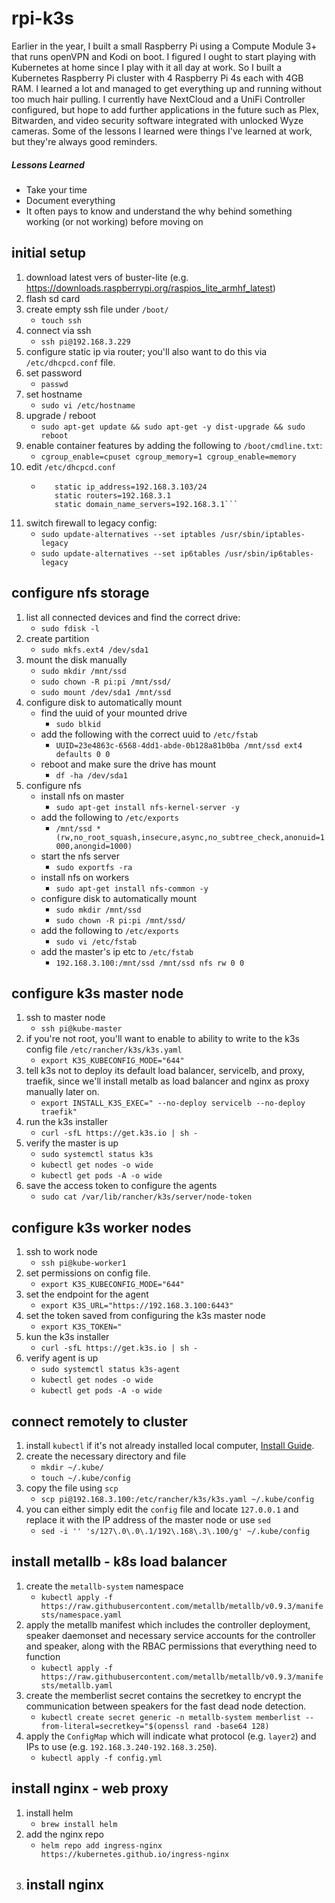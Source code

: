 # rpi-k3s

Earlier in the year, I built a small Raspberry Pi using a Compute Module 3+ that runs openVPN and Kodi on boot. I figured I ought to start playing with Kubernetes at home since I play with it all day at work. So I built a Kubernetes Raspberry Pi cluster with 4 Raspberry Pi 4s each with 4GB RAM. I learned a lot and managed to get everything up and running without too much hair pulling. I currently have NextCloud and a UniFi Controller configured, but hope to add further applications in the future such as Plex, Bitwarden, and video security software integrated with unlocked Wyze cameras. Some of the lessons I learned were things I've learned at work, but they're always good reminders.

##### Lessons Learned

-   Take your time
-   Document everything
-   It often pays to know and understand the why behind something working (or not working) before moving on

## initial setup

1. download latest vers of buster-lite (e.g. https://downloads.raspberrypi.org/raspios_lite_armhf_latest)
2. flash sd card
3. create empty ssh file under `/boot/`
    - `touch ssh`
4. connect via ssh
    - `ssh pi@192.168.3.229`
5. configure static ip via router; you'll also want to do this via `/etc/dhcpcd.conf` file.
6. set password
    - `passwd`
7. set hostname
    - `sudo vi /etc/hostname`
8. upgrade / reboot
    - `sudo apt-get update && sudo apt-get -y dist-upgrade && sudo reboot`
9. enable container features by adding the following to `/boot/cmdline.txt`:
    - `cgroup_enable=cpuset cgroup_memory=1 cgroup_enable=memory`
10. edit `/etc/dhcpcd.conf`
    - ````interface eth0
         static ip_address=192.168.3.103/24
         static routers=192.168.3.1
         static domain_name_servers=192.168.3.1```
11. switch firewall to legacy config:
    - `sudo update-alternatives --set iptables /usr/sbin/iptables-legacy`
    - `sudo update-alternatives --set ip6tables /usr/sbin/ip6tables-legacy`

## configure nfs storage

1. list all connected devices and find the correct drive:
    - `sudo fdisk -l`
2. create partition
    - `sudo mkfs.ext4 /dev/sda1`
3. mount the disk manually
    - `sudo mkdir /mnt/ssd`
    - `sudo chown -R pi:pi /mnt/ssd/`
    - `sudo mount /dev/sda1 /mnt/ssd`
4. configure disk to automatically mount
    - find the uuid of your mounted drive
        - `sudo blkid`
    - add the following with the correct uuid to `/etc/fstab`
        - `UUID=23e4863c-6568-4dd1-abde-0b128a81b0ba /mnt/ssd ext4 defaults 0 0`
    - reboot and make sure the drive has mount
        - `df -ha /dev/sda1`
5. configure nfs
    - install nfs on master
        - `sudo apt-get install nfs-kernel-server -y`
    - add the following to `/etc/exports`
        - `/mnt/ssd *(rw,no_root_squash,insecure,async,no_subtree_check,anonuid=1000,anongid=1000)`
    - start the nfs server
        - `sudo exportfs -ra`
    - install nfs on workers
        - `sudo apt-get install nfs-common -y`
    - configure disk to automatically mount
        - `sudo mkdir /mnt/ssd`
        - `sudo chown -R pi:pi /mnt/ssd/`
    - add the following to `/etc/exports`
        - `sudo vi /etc/fstab`
    - add the master's ip etc to `/etc/fstab`
        - `192.168.3.100:/mnt/ssd /mnt/ssd nfs rw 0 0`

## configure k3s master node

1. ssh to master node
    - `ssh pi@kube-master`
2. if you're not root, you'll want to enable to ability to write to the k3s config file `/etc/rancher/k3s/k3s.yaml`
    - `export K3S_KUBECONFIG_MODE="644"`
3. tell k3s not to deploy its default load balancer, servicelb, and proxy, traefik, since we'll install metalb as load balancer and nginx as proxy manually later on.
    - `export INSTALL_K3S_EXEC=" --no-deploy servicelb --no-deploy traefik"`
4. run the k3s installer
    - `curl -sfL https://get.k3s.io | sh -`
5. verify the master is up
    - `sudo systemctl status k3s`
    - `kubectl get nodes -o wide`
    - `kubectl get pods -A -o wide`
6. save the access token to configure the agents
    - `sudo cat /var/lib/rancher/k3s/server/node-token`

## configure k3s worker nodes

1. ssh to work node
    - `ssh pi@kube-worker1`
2. set permissions on config file.
    - `export K3S_KUBECONFIG_MODE="644"`
3. set the endpoint for the agent
    - `export K3S_URL="https://192.168.3.100:6443"`
4. set the token saved from configuring the k3s master node
    - `export K3S_TOKEN="`
5. kun the k3s installer
    - `curl -sfL https://get.k3s.io | sh -`
6. verify agent is up
    - `sudo systemctl status k3s-agent`
    - `kubectl get nodes -o wide`
    - `kubectl get pods -A -o wide`

## connect remotely to cluster

1. install `kubectl` if it's not already installed local computer, [Install Guide](https://kubernetes.io/docs/tasks/tools/install-kubectl/).
2. create the necessary directory and file
    - `mkdir ~/.kube/`
    - `touch ~/.kube/config`
3. copy the file using `scp`
    - `scp pi@192.168.3.100:/etc/rancher/k3s/k3s.yaml ~/.kube/config`
4. you can either simply edit the `config` file and locate `127.0.0.1` and replace it with the IP address of the master node or use `sed`
    - `sed -i '' 's/127\.0\.0\.1/192\.168\.3\.100/g' ~/.kube/config`

## install metallb - k8s load balancer

1. create the `metallb-system` namespace
    - `kubectl apply -f https://raw.githubusercontent.com/metallb/metallb/v0.9.3/manifests/namespace.yaml`
2. apply the metallb manifest which includes the controller deployment, speaker daemonset and necessary service accounts for the controller and speaker, along with the RBAC permissions that everything need to function
    - `kubectl apply -f https://raw.githubusercontent.com/metallb/metallb/v0.9.3/manifests/metallb.yaml`
3. create the memberlist secret contains the secretkey to encrypt the communication between speakers for the fast dead node detection.
    - `kubectl create secret generic -n metallb-system memberlist --from-literal=secretkey="$(openssl rand -base64 128)`
4. apply the `ConfigMap` which will indicate what protocol (e.g. `layer2`) and IPs to use (e.g. `192.168.3.240-192.168.3.250`).
    - `kubectl apply -f config.yml`

## install nginx - web proxy

1. install helm
    - `brew install helm`
2. add the nginx repo
    - `helm repo add ingress-nginx https://kubernetes.github.io/ingress-nginx`
3. install nginx
    - 